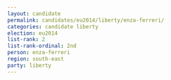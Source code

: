 ```yaml
---
layout: candidate
permalink: candidates/eu2014/liberty/enza-ferreri/
categories: candidate liberty
election: eu2014
list-rank: 2
list-rank-ordinal: 2nd
person: enza-ferreri
region: south-east
party: liberty
---
```


